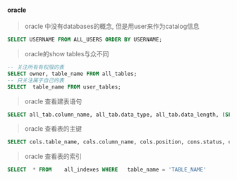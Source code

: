 

#### oracle

> oracle 中没有databases的概念, 但是用user来作为catalog信息

```sql
SELECT USERNAME FROM ALL_USERS ORDER BY USERNAME; 
```

> oracle的show tables与众不同

```sql
-- 关注所有有权限的表
SELECT owner, table_name FROM all_tables;
-- 只关注属于自己的表
SELECT  table_name FROM user_tables;
```

> oracle 查看建表语句
```sql
SELECT all_tab.column_name, all_tab.data_type, all_tab.data_length, (SELECT COMMENTS FROM user_col_comments t where t.TABLE_NAME = all_tab.TABLE_NAME and t.COLUMN_NAME = all_tab.column_name) FROM all_tab_columns all_tab WHERE all_tab.TABLE_NAME = 'MY_TABLE'
```

> oracle 查看表的主键
```sql
SELECT cols.table_name, cols.column_name, cols.position, cons.status, cons.owner FROM all_constraints cons, all_cons_columns cols WHERE cols.table_name = 'TABLE_NAME' AND cons.constraint_type = 'P' AND cons.constraint_name = cols.constraint_name AND cons.owner = cols.owner ORDER BY cols.table_name, cols.position;
```

> oracle 查看表的索引

```sql
SELECT  * FROM    all_indexes WHERE   table_name = 'TABLE_NAME'
```